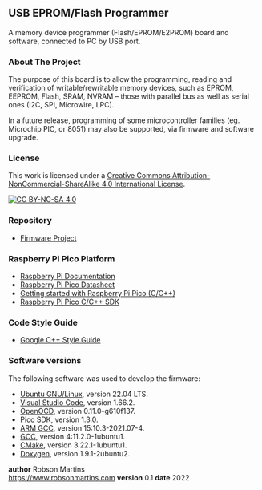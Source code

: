 ## USB EPROM/Flash Programmer

A memory device programmer (Flash/EPROM/E2PROM) board and software, connected to PC by USB port.

### About The Project

The purpose of this board is to allow the programming, reading and verification of writable/rewritable memory devices, such as EPROM, EEPROM, Flash, SRAM, NVRAM – those with parallel bus as well as serial ones (I2C, SPI, Microwire, LPC).

In a future release, programming of some microcontroller families (eg. Microchip PIC, or 8051) may also be supported, via firmware and software upgrade.

### License

This work is licensed under a [Creative Commons Attribution-NonCommercial-ShareAlike 4.0 International License](http://creativecommons.org/licenses/by-nc-sa/4.0/).

[![CC BY-NC-SA 4.0](https://licensebuttons.net/l/by-nc-sa/4.0/88x31.png)](http://creativecommons.org/licenses/by-nc-sa/4.0/)

### Repository

- [Firmware Project](https://github.com/robsonsmartins/usbflashprog/tree/main/firmware)

### Raspberry Pi Pico Platform

- [Raspberry Pi Documentation](https://www.raspberrypi.com/documentation/microcontrollers/raspberry-pi-pico.html)
- [Raspberry Pi Pico Datasheet](https://datasheets.raspberrypi.com/pico/pico-datasheet.pdf)
- [Getting started with Raspberry Pi Pico (C/C++)](https://datasheets.raspberrypi.com/pico/getting-started-with-pico.pdf)
- [Raspberry Pi Pico C/C++ SDK](https://www.raspberrypi.com/documentation/microcontrollers/c_sdk.html)

### Code Style Guide

- [Google C++ Style Guide](https://google.github.io/styleguide/cppguide.html)

### Software versions

The following software was used to develop the firmware:

- [Ubuntu GNU/Linux](https://releases.ubuntu.com/jammy/), version 22.04 LTS.
- [Visual Studio Code](https://code.visualstudio.com/), version 1.66.2.
- [OpenOCD](https://github.com/raspberrypi/openocd), version 0.11.0-g610f137.
- [Pico SDK](https://github.com/raspberrypi/pico-sdk), version 1.3.0.
- [ARM GCC](https://packages.ubuntu.com/jammy/gcc-arm-none-eabi), version 15:10.3-2021.07-4.
- [GCC](https://packages.ubuntu.com/jammy/gcc), version 4:11.2.0-1ubuntu1.
- [CMake](https://packages.ubuntu.com/jammy/cmake), version 3.22.1-1ubuntu1.
- [Doxygen](https://packages.ubuntu.com/jammy/doxygen), version 1.9.1-2ubuntu2.

**author** Robson Martins<br>
        https://www.robsonmartins.com
**version** 0.1
**date** 2022
